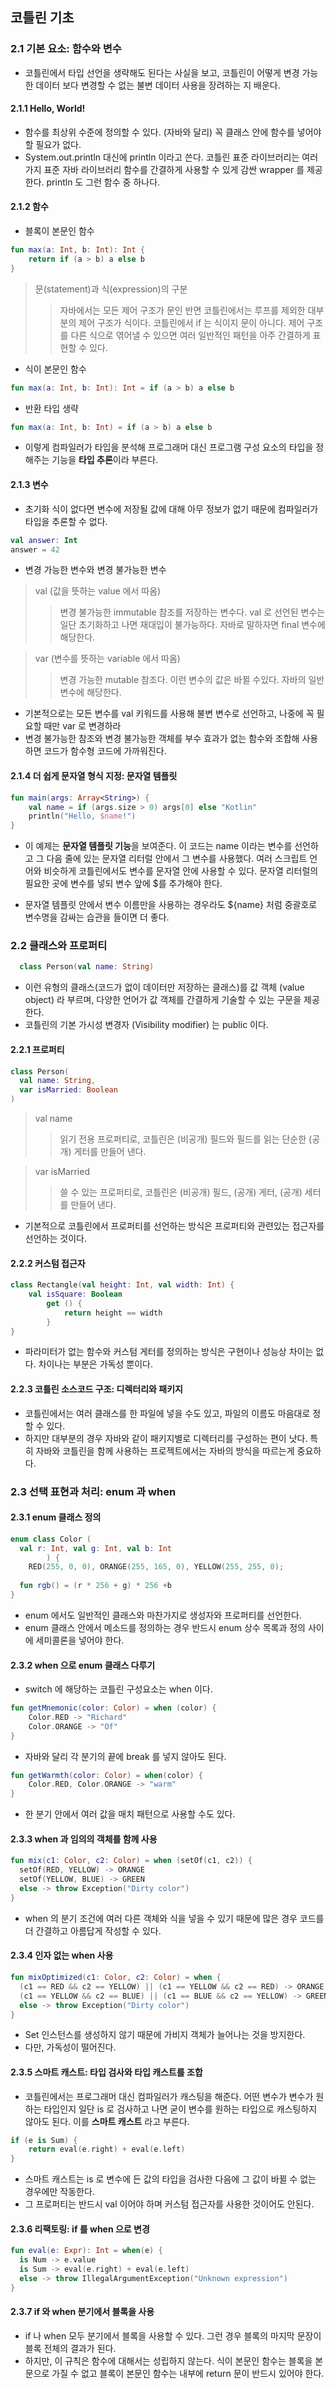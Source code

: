 ## 코틀린 기초

### 2.1 기본 요소: 함수와 변수
* 코틀린에서 타입 선언을 생략해도 된다는 사실을 보고, 코틀린이 어떻게 변경 가능한 데이터 보다 변경할 수 없는 불변 데이터 사용을 장려하는 지 배운다.

#### 2.1.1 Hello, World!
* 함수를 최상위 수준에 정의할 수 있다. (자바와 달리) 꼭 클래스 안에 함수를 넣어야 할 필요가 없다.
* System.out.println 대신에 println 이라고 쓴다. 
  코틀린 표준 라이브러리는 여러 가지 표준 자바 라이브러리 함수를 간결하게 사용할 수 있게 감싼 wrapper 를 제공한다. println 도 그런 함수 중 하나다.

#### 2.1.2 함수
* 블록이 본문인 함수
```kotlin
fun max(a: Int, b: Int): Int {
    return if (a > b) a else b
}
```

> 문(statement)과 식(expression)의 구분
> > 자바에서는 모든 제어 구조가 문인 반면 코틀린에서는 루프를 제외한 대부분의 제어 구조가 식이다.
> > 코틀린에서 if 는 식이지 문이 아니다. 제어 구조를 다른 식으로 엮어낼 수 있으면 여러 일반적인 패턴을 아주 간결하게 표현할 수 있다.

* 식이 본문인 함수
```kotlin
fun max(a: Int, b: Int): Int = if (a > b) a else b
```

* 반환 타입 생략 
```kotlin
fun max(a: Int, b: Int) = if (a > b) a else b
```

* 이렇게 컴파일러가 타입을 분석해 프로그래머 대신 프로그램 구성 요소의 타입을 정해주는 기능을 **타입 추론**이라 부른다.

#### 2.1.3 변수

* 초기화 식이 없다면 변수에 저장될 값에 대해 아무 정보가 없기 때문에 컴파일러가 타입을 추론할 수 없다.
```kotlin
val answer: Int
answer = 42
```

* 변경 가능한 변수와 변경 불가능한 변수
> val (값을 뜻하는 value 에서 따옴)
> > 변경 불가능한 immutable 참조를 저장하는 변수다. val 로 선언된 변수는 일단 초기화하고 나면 재대입이 불가능하다. 자바로 말하자면 final 변수에 해당한다.

 
> var (변수를 뜻하는 variable 에서 따옴)
> > 변경 가능한 mutable 참조다. 이런 변수의 값은 바뀔 수있다. 자바의 일반 변수에 해당한다.

* 기본적으로는 모든 변수를 val 키워드를 사용해 불변 변수로 선언하고, 나중에 꼭 필요할 때만 var 로 변경하라
* 변경 불가능한 참조와 변경 불가능한 객체를 부수 효과가 없는 함수와 조합해 사용하면 코드가 함수형 코드에 가까워진다.


#### 2.1.4 더 쉽게 문자열 형식 지정: 문자열 템플릿

```kotlin
fun main(args: Array<String>) {
    val name = if (args.size > 0) args[0] else "Kotlin"
    println("Hello, $name!")
}
```
* 이 예제는 **문자열 템플릿 기능**을 보여준다. 이 코드는 name 이라는 변수를 선언하고 그 다음 줄에 있는 문자열 리터럴 안에서 그 변수를 사용했다.
여러 스크립트 언어와 비슷하게 코틀린에서도 변수를 문자열 안에 사용할 수 있다. 문자열 리터럴의 필요한 곳에 변수를 넣되 변수 앞에 $를 추가해야 한다.
  
* 문자열 템플릿 안에서 변수 이름만을 사용하는 경우라도 ${name} 처럼 중괄호로 변수명을 감싸는 습관을 들이면 더 좋다.

### 2.2 클래스와 프로퍼티

```kotlin
  class Person(val name: String)
```

* 이런 유형의 클래스(코드가 없이 데이터만 저장하는 클래스)를 값 객체 (value object) 라 부르며, 
  다양한 언어가 값 객체를 간결하게 기술할 수 있는 구문을 제공한다.
* 코틀린의 기본 가시성 변경자 (Visibility modifier) 는 public 이다.

#### 2.2.1 프로퍼티
```kotlin
class Person(
  val name: String,
  var isMarried: Boolean
)
```
> val name
> > 읽기 전용 프로퍼티로, 코틀린은 (비공개) 필드와 필드를 읽는 단순한 (공개) 게터를 만들어 낸다.

> var isMarried
> > 쓸 수 있는 프로퍼티로, 코틀린은 (비공개) 필드, (공개) 게터, (공개) 세터를 만들어 낸다.

* 기본적으로 코틀린에서 프로퍼티를 선언하는 방식은 프로퍼티와 관련있는 접근자를 선언하는 것이다.

#### 2.2.2 커스텀 접근자
```kotlin
class Rectangle(val height: Int, val width: Int) {
    val isSquare: Boolean
        get () {
            return height == width
        }
}
```

* 파라미터가 없는 함수와 커스텀 게터를 정의하는 방식은 구현이나 성능상 차이는 없다. 차이나는 부분은 가독성 뿐이다.

#### 2.2.3 코틀린 소스코드 구조: 디렉터리와 패키지
* 코틀린에서는 여러 클래스를 한 파일에 넣을 수도 있고, 파일의 이름도 마음대로 정할 수 있다.
* 하지만 대부분의 경우 자바와 같이 패키지별로 디렉터리를 구성하는 편이 낫다. 특히 자바와 코틀린을 함께 사용하는 프로젝트에서는 자바의 방식을 따르는게 중요하다.


### 2.3 선택 표현과 처리: enum 과 when

#### 2.3.1 enum 클래스 정의
```kotlin
enum class Color (
  val r: Int, val g: Int, val b: Int
        ) {
    RED(255, 0, 0), ORANGE(255, 165, 0), YELLOW(255, 255, 0);
  
  fun rgb() = (r * 256 + g) * 256 +b
}
```

* enum 에서도 일반적인 클래스와 마찬가지로 생성자와 프로퍼티를 선언한다.
* enum 클래스 안에서 메소드를 정의하는 경우 반드시 enum 상수 목록과 정의 사이에 세미콜론을 넣어야 한다.

#### 2.3.2 when 으로 enum 클래스 다루기
* switch 에 해당하는 코틀린 구성요소는 when 이다.
```kotlin
fun getMnemonic(color: Color) = when (color) {
    Color.RED -> "Richard"
    Color.ORANGE -> "Of"
}

```
* 자바와 달리 각 분기의 끝에 break 를 넣지 않아도 된다.

```kotlin
fun getWarmth(color: Color) = when(color) {
    Color.RED, Color.ORANGE -> "warm"
}
```

* 한 분기 안에서 여러 값을 매치 패턴으로 사용할 수도 있다.

#### 2.3.3 when 과 임의의 객체를 함께 사용
```kotlin
fun mix(c1: Color, c2: Color) = when (setOf(c1, c2)) {
  setOf(RED, YELLOW) -> ORANGE
  setOf(YELLOW, BLUE) -> GREEN
  else -> throw Exception("Dirty color")
}
```

* when 의 분기 조건에 여러 다른 객체와 식을 넣을 수 있기 때문에 많은 경우 코드를 더 간결하고 아름답게 작성할 수 있다.

#### 2.3.4 인자 없는 when 사용
```kotlin
fun mixOptimized(c1: Color, c2: Color) = when {
  (c1 == RED && c2 == YELLOW) || (c1 == YELLOW && c2 == RED) -> ORANGE
  (c1 == YELLOW && c2 == BLUE) || (c1 == BLUE && c2 == YELLOW) -> GREEN
  else -> throw Exception("Dirty color")
}
```
* Set 인스턴스를 생성하지 않기 때문에 가비지 객체가 늘어나는 것을 방지한다.
* 다만, 가독성이 떨어진다.

#### 2.3.5 스마트 캐스트: 타입 검사와 타입 캐스트를 조합
* 코틀린에서는 프로그래머 대신 컴파일러가 캐스팅을 해준다. 
  어떤 변수가 변수가 원하는 타입인지 일단 is 로 검사하고 나면 굳이 변수를 원하는 타입으로 캐스팅하지 않아도 된다. 이를 **스마트 캐스트** 라고 부른다.
  
```kotlin
if (e is Sum) {
    return eval(e.right) + eval(e.left)
}
```
* 스마트 캐스트는 is 로 변수에 든 값의 타입을 검사한 다음에 그 값이 바뀔 수 없는 경우에만 작동한다. 
* 그 프로퍼티는 반드시 val 이어야 하며 커스텀 접근자를 사용한 것이어도 안된다.

#### 2.3.6 리팩토링: if 를 when 으로 변경
```kotlin
fun eval(e: Expr): Int = when(e) {
  is Num -> e.value
  is Sum -> eval(e.right) + eval(e.left)
  else -> throw IllegalArgumentException("Unknown expression")
}
```

#### 2.3.7 if 와 when 분기에서 블록을 사용
* if 나 when 모두 분기에서 블록을 사용할 수 있다. 그런 경우 블록의 마지막 문장이 블록 전체의 결과가 된다.
* 하지만, 이 규칙은 함수에 대해서는 성립하지 않는다. 식이 본문인 함수는 블록을 본문으로 가질 수 없고 블록이 본문인 함수는 내부에 return 문이 반드시 있어야 한다.